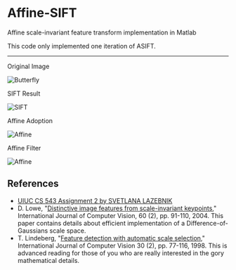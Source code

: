 # Affine-SIFT
Affine scale-invariant feature transform implementation in Matlab

This code only implemented one iteration of ASIFT.

---

Original Image

![Butterfly](https://raw.githubusercontent.com/rijn/Affine-SIFT/master/images/butterfly.jpg)

SIFT Result

![SIFT](https://raw.githubusercontent.com/rijn/Affine-SIFT/master/images/sift.jpg)

Affine Adoption

![Affine](https://raw.githubusercontent.com/rijn/Affine-SIFT/master/images/affine.jpg)

Affine Filter

![Affine](https://raw.githubusercontent.com/rijn/Affine-SIFT/master/images/filter.jpg)

## References

- [UIUC CS 543 Assignment 2 by SVETLANA LAZEBNIK](http://slazebni.cs.illinois.edu/spring18/assignment2.html)
- D. Lowe, "[Distinctive image features from scale-invariant keypoints](https://www.cs.ubc.ca/~lowe/papers/ijcv04.pdf)," International Journal of Computer Vision, 60 (2), pp. 91-110, 2004. This paper contains details about efficient implementation of a Difference-of-Gaussians scale space.
- T. Lindeberg, "[Feature detection with automatic scale selection](ftp://ftp.nada.kth.se/CVAP/reports/cvap198.pdf)," International Journal of Computer Vision 30 (2), pp. 77-116, 1998. This is advanced reading for those of you who are really interested in the gory mathematical details.